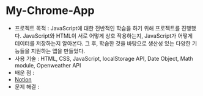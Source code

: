 # My-Chrome-App

- 프로젝트 목적 : JavaScript에 대한 전반적인 학습을 하기 위해 프로젝트를 진행했다. JavaScript와 HTML이 서로 어떻게 상호 작용하는지,
  JavaScript가 어떻게 데이터를 저장하는지 알아본다. 그 후, 학습한 것을 바탕으로 생산성 있는 다양한 기능들을 지원하는 앱을 만들었다.
- 사용 기술 : HTML, CSS, JavaScript, localStorage API, Date Object, Math module, Openweather API
- 배운 점 :
- [Notion](https://www.notion.so/044a7641c9494dacb221fc7d6256ac8e](https://glamorous-falcon-262.notion.site/044a7641c9494dacb221fc7d6256ac8e?pvs=4))
- 문제 해결 :
